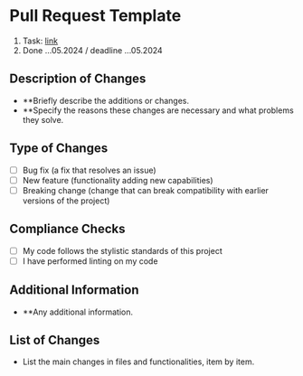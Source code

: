 # Pull Request Template

1. Task: [link](https://github.com/rolling-scopes-school/tasks/blob/master/tasks/eCommerce-Application/Sprints/Sprint%231.md)
2. Done ...05.2024 / deadline ...05.2024

## Description of Changes

- \*\*Briefly describe the additions or changes.
- \*\*Specify the reasons these changes are necessary and what problems they solve.

## Type of Changes

- [ ] Bug fix (a fix that resolves an issue)
- [ ] New feature (functionality adding new capabilities)
- [ ] Breaking change (change that can break compatibility with earlier versions of the project)

## Compliance Checks

- [ ] My code follows the stylistic standards of this project
- [ ] I have performed linting on my code

## Additional Information

- \*\*Any additional information.

## List of Changes

- List the main changes in files and functionalities, item by item.
